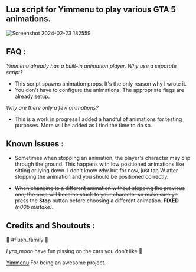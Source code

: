 ## Lua script for Yimmenu to play various GTA 5 animations.

![Screenshot 2024-02-23 182559](https://github.com/xesdoog/SAMURAI-s-Animations/assets/66764345/cfb1f8e7-7bef-47ad-b8ba-a4e47c818ba7)

## FAQ :

_Yimmenu already has a built-in animation player. Why use a separate script?_

- This script spawns animation props. It's the only reason why I wrote it.
- You don't have to configure the animations. The appropriate flags are already setup.

_Why are there only a few animations?_

- This is a work in progress I added a handful of animations for testing purposes. More will be added as I find the time to do so.

## Known Issues :

- Sometimes when stopping an animation, the player's character may clip through the ground. This happens with low positioned animations like sitting or lying down. I don't know why but for now, just tap W after stopping the animation and you should be positioned correctly.

- ~~When changing to a different animation without stopping the previous one, the prop will become stuck to your character so make sure yo press the **Stop** button before choosing a different animation.~~ **FIXED** *(n00b mistake)*.

## Credits and Shoutouts :

🚗 #flush_family 🚗

_Lyra_moon_ have fun pissing on the cars you don't like 🤡

[Yimmenu](https://github.com/YimMenu/YimMenu/) For being an awesome project.
